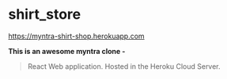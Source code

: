 # shirt_store
https://myntra-shirt-shop.herokuapp.com

**This is an awesome myntra clone -**
> React Web application. Hosted in the Heroku Cloud Server.
